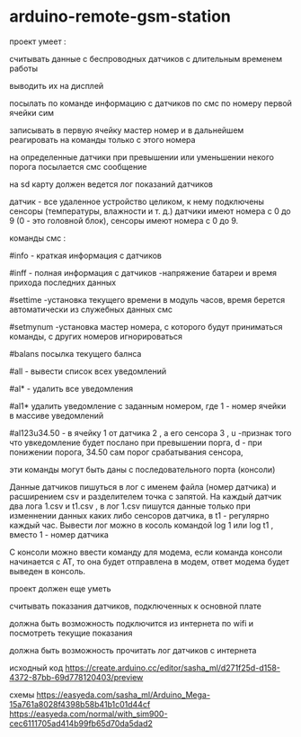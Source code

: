 # arduino-remote-gsm-station
проект  умеет :

считывать данные с беспроводных датчиков с длительным временем работы

выводить их на дисплей

посылать по команде информацию с датчиков по смс по номеру первой ячейки сим

записывать в первую ячейку мастер номер и в дальнейшем реагировать на команды только с этого номера

на определенные датчики при превышении или уменьшении некого порога посылается смс сообщение

на sd карту должен ведется лог показаний датчиков

датчик - все удаленное устройство целиком, к нему подключены сенсоры (температуры, влажности и т. д.)
датчики имеют номера с 0 до 9 (0 - это головной блок), сенсоры имеют номера с 0 до 9.

команды смс :

#info - краткая информация с датчиков

#inff - полная информация с датчиков -напряжение батареи и время прихода последних данных

#settime -установка текущего времени в модуль часов, время берется автоматически из служебных данных смс

#setmynum -установка мастер номера, с которого будут приниматься команды, с других номеров игнорироваться

#balans посылка текущего балнса


#all - вывести список всех уведомлений

#al*  - удалить все уведомления

#al1* удалить уведомление с заданным номером, где 1 - номер ячейки в массиве уведомлений

#al123u34.50 - в ячейку 1 от датчика 2 , а его сенсора 3 , u -признак того что увкедомление будет послано при превышении порга, d - при понижении порога, 34.50  сам порог срабатывания сенсора,

эти команды могут быть даны с последовательного порта (консоли)

Данные датчиков пишуться в лог с именем файла (номер датчика) и расширением csv и разделителем точка с запятой. 
На каждый датчик два лога 1.csv и t1.csv , в лог 1.csv пишутся данные только при изменнении данных каких либо сенсоров датчика, в t1 - регулярно каждый час.
Вывести лог можно в косоль командой log 1 или log t1 , вместо 1 - номер датчика

С консоли можно ввести команду для модема, если команда консоли начинается с AT, то  она будет отправлена в модем, ответ модема будет выведен в консоль. 


проект должен еще уметь 

считывать показания датчиков, подключенных к основной плате

должна быть возможность подключится из интернета по wifi и посмотреть текущие показания

должна быть возможность прочитать лог датчиков с интернета


исходный код
https://create.arduino.cc/editor/sasha_ml/d271f25d-d158-4372-87bb-69d778120403/preview

схемы
https://easyeda.com/sasha_ml/Arduino_Mega-15a761a8028f4398b58b41b1c01d44cf
https://easyeda.com/normal/with_sim900-cec6111705ad414b99fb65d70da5dad2




